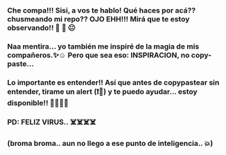 ### Che compa!!! Sisi, a vos te hablo! Qué haces por acá?? chusmeando mi repo?? OJO EHH!!! Mirá que te estoy observando!! 👀 👀 😐
### Naa mentira... yo también me inspiré de la magia de mis compañeros.✨☺️ Pero que sea eso: INSPIRACION, no copy-paste...
### Lo importante es entender!! Así que antes de copypastear sin entender, tirame un alert (❗📧) y te puedo ayudar... estoy disponible!! 💪💪😉😊

### PD: FELIZ VIRUS.. ☠️☠️☠️☠️
### (broma broma.. aun no llego a ese punto de inteligencia.. 💥)
